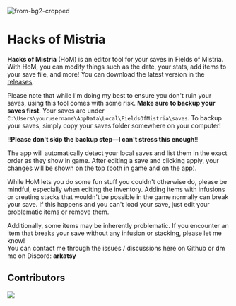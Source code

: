 ![from-bg2-cropped](https://github.com/user-attachments/assets/a31e0434-3cb2-4350-b8d6-a22b17ae14af)
# Hacks of Mistria

**Hacks of Mistria** (HoM) is an editor tool for your saves in Fields of Mistria. With HoM, you can modify things such as the date, your stats, add items to your save file, and more! You can download the latest version in the [releases](https://github.com/arkatsy/hacks-of-mistria/releases).

Please note that while I'm doing my best to ensure you don't ruin your saves, using this tool comes with some risk. **Make sure to backup your saves first**.
Your saves are under `C:\Users\yourusername\AppData\Local\FieldsOfMistria\saves`. 
To backup your saves, simply copy your saves folder somewhere on your computer!

‼️**Please don't skip the backup step—I can't stress this enough**‼️

The app will automatically detect your local saves and list them in the exact order as they show in game. After editing a save and clicking apply, your changes will be shown on the top (both in game and on the app).

While HoM lets you do some fun stuff you couldn't otherwise do, please be mindful, especially when editing the inventory. Adding items with infusions or creating stacks that wouldn't be possible in the game normally can break your save. If this happens and you can't load your save, just edit your problematic items or remove them.

Additionally, some items may be inherently problematic. If you encounter an item that breaks your save without any infusion or stacking, please let me know!<br />
You can contact me through the issues / discussions here on Github or dm me on Discord: <b>arkatsy</b>

## Contributors

<a href="https://github.com/arkatsy/hacks-of-mistria/graphs/contributors">
  <img src="https://contrib.rocks/image?repo=arkatsy/hacks-of-mistria" />
</a>
